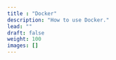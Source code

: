 ```yaml
---
title : "Docker"
description: "How to use Docker."
lead: ""
draft: false
weight: 100
images: []
---
```

